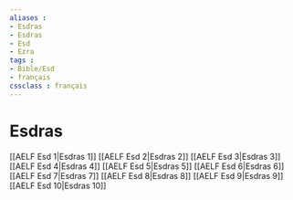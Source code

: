 ```yaml
---
aliases : 
- Esdras
- Esdras
- Esd
- Ezra
tags : 
- Bible/Esd
- français
cssclass : français
---
```


# Esdras

[[AELF Esd 1|Esdras 1]]
[[AELF Esd 2|Esdras 2]]
[[AELF Esd 3|Esdras 3]]
[[AELF Esd 4|Esdras 4]]
[[AELF Esd 5|Esdras 5]]
[[AELF Esd 6|Esdras 6]]
[[AELF Esd 7|Esdras 7]]
[[AELF Esd 8|Esdras 8]]
[[AELF Esd 9|Esdras 9]]
[[AELF Esd 10|Esdras 10]]
